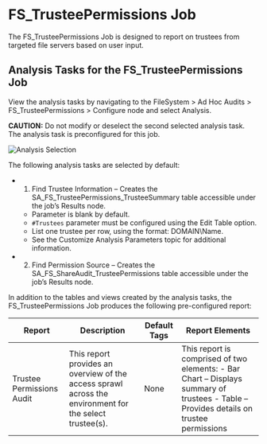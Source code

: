 # FS_TrusteePermissions Job

The FS_TrusteePermissions Job is designed to report on trustees from targeted file servers based on
user input.

## Analysis Tasks for the FS_TrusteePermissions Job

View the analysis tasks by navigating to the FileSystem > Ad Hoc Audits > FS_TrusteePermissions >
Configure node and select Analysis.

**CAUTION:** Do not modify or deselect the second selected analysis task. The analysis task is
preconfigured for this job.

![Analysis Selection](/img/product_docs/accessanalyzer/11.6/accessanalyzer/solutions/filesystem/adhocaudits/trusteepermissionsanalysis.webp)

The following analysis tasks are selected by default:

-   1. Find Trustee Information – Creates the SA_FS_TrusteePermissions_TrusteeSummary table
       accessible under the job’s Results node.
    - Parameter is blank by default.
    - `#Trustees` parameter must be configured using the Edit Table option.
    - List one trustee per row, using the format: DOMAIN\Name.
    - See the Customize Analysis Parameters topic for additional information.
-   2. Find Permission Source – Creates the SA_FS_ShareAudit_TrusteePermissions table accessible
       under the job’s Results node.

In addition to the tables and views created by the analysis tasks, the FS_TrusteePermissions Job
produces the following pre-configured report:

| Report                    | Description                                                                                             | Default Tags | Report Elements                                                                                                                        |
| ------------------------- | ------------------------------------------------------------------------------------------------------- | ------------ | -------------------------------------------------------------------------------------------------------------------------------------- |
| Trustee Permissions Audit | This report provides an overview of the access sprawl across the environment for the select trustee(s). | None         | This report is comprised of two elements: - Bar Chart – Displays summary of trustees - Table – Provides details on trustee permissions |
